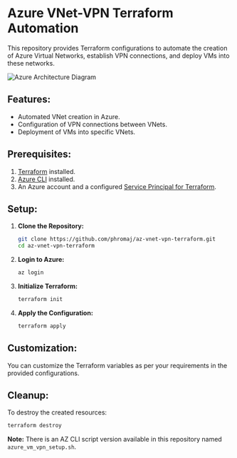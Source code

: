 # Azure VNet-VPN Terraform Automation

This repository provides Terraform configurations to automate the creation of Azure Virtual Networks, establish VPN connections, and deploy VMs into these networks.

![Azure Architecture Diagram](https://showme.redstarplugin.com/d/d:MjUu7cjN)

## Features:

- Automated VNet creation in Azure.
- Configuration of VPN connections between VNets.
- Deployment of VMs into specific VNets.

## Prerequisites:

1. [Terraform](https://www.terraform.io/downloads.html) installed.
2. [Azure CLI](https://docs.microsoft.com/en-us/cli/azure/install-azure-cli) installed.
3. An Azure account and a configured [Service Principal for Terraform](https://registry.terraform.io/providers/hashicorp/azurerm/latest/docs/guides/service_principal_client_secret).

## Setup:

1. **Clone the Repository:**
    ```bash
    git clone https://github.com/phromaj/az-vnet-vpn-terraform.git
    cd az-vnet-vpn-terraform
    ```

2. **Login to Azure:**
    ```bash
    az login
    ```

3. **Initialize Terraform:**
    ```bash
    terraform init
    ```

4. **Apply the Configuration:**
    ```bash
    terraform apply
    ```

## Customization:

You can customize the Terraform variables as per your requirements in the provided configurations.

## Cleanup:

To destroy the created resources:

```bash
terraform destroy
```

**Note:** There is an AZ CLI script version available in this repository named `azure_vm_vpn_setup.sh`.
